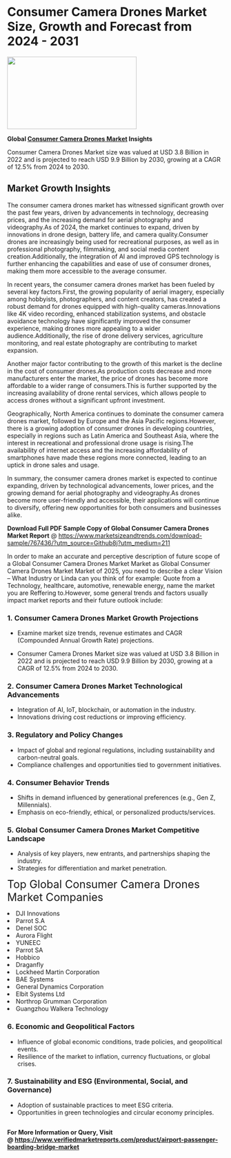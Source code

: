 <H1>Consumer Camera Drones Market Size, Growth and Forecast from 2024 - 2031</H1><img class="aligncenter size-medium wp-image-584254" src="https://thirdeyenews.in/wp-content/uploads/2024/09/Global-Market-Research-300x168.jpeg" alt="" width="300" height="168" /><p><strong>Global&nbsp;<a href="https://www.marketsizeandtrends.com/download-sample/767436/?utm_source=Github8j?utm_medium=211">Consumer Camera Drones Market</a> Insights</strong></p><p>Consumer Camera Drones Market size was valued at USD 3.8 Billion in 2022 and is projected to reach USD 9.9 Billion by 2030, growing at a CAGR of 12.5% from 2024 to 2030.</p><p><h2>Market Growth Insights</h2> <p>The consumer camera drones market has witnessed significant growth over the past few years, driven by advancements in technology, decreasing prices, and the increasing demand for aerial photography and videography.As of 2024, the market continues to expand, driven by innovations in drone design, battery life, and camera quality.Consumer drones are increasingly being used for recreational purposes, as well as in professional photography, filmmaking, and social media content creation.Additionally, the integration of AI and improved GPS technology is further enhancing the capabilities and ease of use of consumer drones, making them more accessible to the average consumer.</p> <p>In recent years, the consumer camera drones market has been fueled by several key factors.First, the growing popularity of aerial imagery, especially among hobbyists, photographers, and content creators, has created a robust demand for drones equipped with high-quality cameras.Innovations like 4K video recording, enhanced stabilization systems, and obstacle avoidance technology have significantly improved the consumer experience, making drones more appealing to a wider audience.Additionally, the rise of drone delivery services, agriculture monitoring, and real estate photography are contributing to market expansion.</p> <p>Another major factor contributing to the growth of this market is the decline in the cost of consumer drones.As production costs decrease and more manufacturers enter the market, the price of drones has become more affordable to a wider range of consumers.This is further supported by the increasing availability of drone rental services, which allows people to access drones without a significant upfront investment.</p> <p>Geographically, North America continues to dominate the consumer camera drones market, followed by Europe and the Asia Pacific regions.However, there is a growing adoption of consumer drones in developing countries, especially in regions such as Latin America and Southeast Asia, where the interest in recreational and professional drone usage is rising.The availability of internet access and the increasing affordability of smartphones have made these regions more connected, leading to an uptick in drone sales and usage.</p> <p>In summary, the consumer camera drones market is expected to continue expanding, driven by technological advancements, lower prices, and the growing demand for aerial photography and videography.As drones become more user-friendly and accessible, their applications will continue to diversify, offering new opportunities for both consumers and businesses alike.</p> <p><span class=""><strong>Download Full PDF Sample Copy of Global Consumer Camera Drones Market Report</strong> @ <a href="https://www.marketsizeandtrends.com/download-sample/767436/?utm_source=Github8j?utm_medium=211" target="_blank">https://www.marketsizeandtrends.com/download-sample/767436/?utm_source=Github8j?utm_medium=211</a></span></p><p>In order to make an accurate and perceptive description of future scope of a Global&nbsp;Consumer Camera Drones Market Market as Global&nbsp;Consumer Camera Drones Market Market of 2025, you need to describe a clear Vision &ndash; What Industry or Linda can you think of for example: Quote from a Technology, healthcare, automotive, renewable energy, name the market you are Reffering to.However, some general trends and factors usually impact market reports and their future outlook include:</p><h3>1.&nbsp;<strong>Consumer Camera Drones Market Growth Projections</strong></h3><ul><li>Examine market size trends, revenue estimates and CAGR (Compounded Annual Growth Rate) projections.</li><li><p>Consumer Camera Drones Market size was valued at USD 3.8 Billion in 2022 and is projected to reach USD 9.9 Billion by 2030, growing at a CAGR of 12.5% from 2024 to 2030.</p></li></ul><h3>2.&nbsp;<strong>Consumer Camera Drones Market Technological Advancements</strong></h3><ul><li>Integration of AI, IoT, blockchain, or automation in the industry.</li><li>Innovations driving cost reductions or improving efficiency.</li></ul><h3>3.&nbsp;<strong>Regulatory and Policy Changes</strong></h3><ul><li>Impact of global and regional regulations, including sustainability and carbon-neutral goals.</li><li>Compliance challenges and opportunities tied to government initiatives.</li></ul><h3>4.&nbsp;<strong>Consumer Behavior Trends</strong></h3><ul><li>Shifts in demand influenced by generational preferences (e.g., Gen Z, Millennials).</li><li>Emphasis on eco-friendly, ethical, or personalized products/services.</li></ul><h3>5.&nbsp;<strong>Global Consumer Camera Drones Market Competitive Landscape</strong></h3><ul><li>Analysis of key players, new entrants, and partnerships shaping the industry.</li><li>Strategies for differentiation and market penetration.</li></ul><p data-pm-slice="1 1 []"><span style="color: inherit; font-family: inherit; font-size: 25px;">Top Global Consumer Camera Drones Market Companies</span></p><div class="" data-test-id=""><p><li>DJI Innovations</li><li> Parrot S.A</li><li> Denel SOC</li><li> Aurora Flight</li><li> YUNEEC</li><li> Parrot SA</li><li> Hobbico</li><li> Draganfly</li><li> Lockheed Martin Corporation</li><li> BAE Systems</li><li> General Dynamics Corporation</li><li> Elbit Systems Ltd</li><li> Northrop Grumman Corporation</li><li> Guangzhou Walkera Technology</li></p></div><h3>6.&nbsp;<strong>Economic and Geopolitical Factors</strong></h3><ul><li>Influence of global economic conditions, trade policies, and geopolitical events.</li><li>Resilience of the market to inflation, currency fluctuations, or global crises.</li></ul><h3>7.&nbsp;<strong>Sustainability and ESG (Environmental, Social, and Governance)</strong></h3><ul><li>Adoption of sustainable practices to meet ESG criteria.</li><li>Opportunities in green technologies and circular economy principles.</li></ul><h2><strong style="font-size: 14px;">For More Information or Query, Visit @&nbsp;</strong><a style="background-color: #ffffff; font-size: 14px;" href="https://www.marketsizeandtrends.com/report/consumer-camera-drones-market/" target="_blank">https://www.verifiedmarketreports.com/product/airport-passenger-boarding-bridge-market</a></h2>